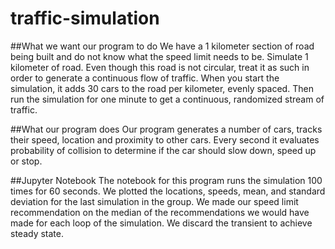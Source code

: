 # traffic-simulation

##What we want our program to do
We have a 1 kilometer section of road being built and do not know what the speed limit needs to be. Simulate 1 kilometer of road. Even though this road is not circular, treat it as such in order to generate a continuous flow of traffic.
When you start the simulation, it adds 30 cars to the road per kilometer, evenly spaced. Then run the simulation for one minute to get a continuous, randomized stream of traffic.

##What our program does
Our program generates a number of cars, tracks their speed, location and proximity to other cars. Every second it evaluates probability of collision to determine if the car should slow down, speed up or stop.

##Jupyter Notebook
The notebook for this program runs the simulation 100 times for 60 seconds. We plotted the locations, speeds, mean, and standard deviation for the last simulation in the group. We made our speed limit recommendation on the median of the recommendations we would have made for each loop of the simulation. We discard the transient to achieve steady state.
